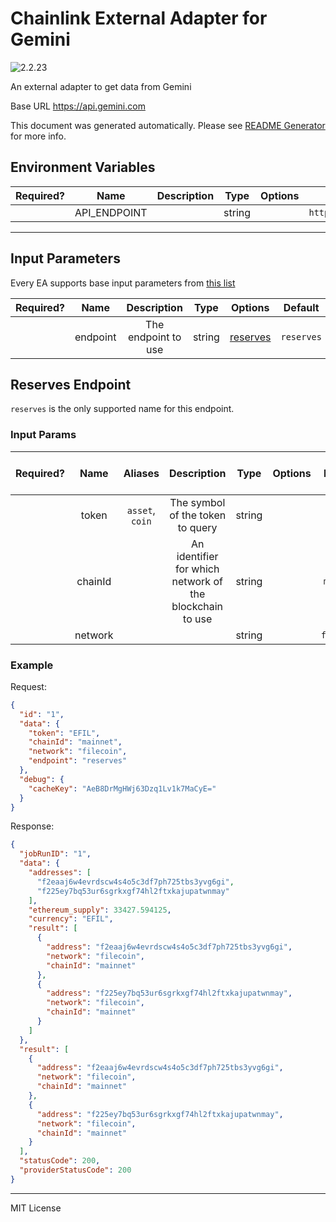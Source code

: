 # Chainlink External Adapter for Gemini

![2.2.23](https://img.shields.io/github/package-json/v/smartcontractkit/external-adapters-js?filename=packages/sources/gemini/package.json)

An external adapter to get data from Gemini

Base URL https://api.gemini.com

This document was generated automatically. Please see [README Generator](../../scripts#readme-generator) for more info.

## Environment Variables

| Required? |     Name     | Description |  Type  | Options |         Default          |
| :-------: | :----------: | :---------: | :----: | :-----: | :----------------------: |
|           | API_ENDPOINT |             | string |         | `https://api.gemini.com` |

---

## Input Parameters

Every EA supports base input parameters from [this list](../../core/bootstrap#base-input-parameters)

| Required? |   Name   |     Description     |  Type  |            Options             |  Default   |
| :-------: | :------: | :-----------------: | :----: | :----------------------------: | :--------: |
|           | endpoint | The endpoint to use | string | [reserves](#reserves-endpoint) | `reserves` |

## Reserves Endpoint

`reserves` is the only supported name for this endpoint.

### Input Params

| Required? |  Name   |     Aliases     |                       Description                        |  Type  | Options |  Default   | Depends On | Not Valid With |
| :-------: | :-----: | :-------------: | :------------------------------------------------------: | :----: | :-----: | :--------: | :--------: | :------------: |
|           |  token  | `asset`, `coin` |             The symbol of the token to query             | string |         |   `EFIL`   |            |                |
|           | chainId |                 | An identifier for which network of the blockchain to use | string |         | `mainnet`  |            |                |
|           | network |                 |                                                          | string |         | `filecoin` |            |                |

### Example

Request:

```json
{
  "id": "1",
  "data": {
    "token": "EFIL",
    "chainId": "mainnet",
    "network": "filecoin",
    "endpoint": "reserves"
  },
  "debug": {
    "cacheKey": "AeB8DrMgHWj63Dzq1Lv1k7MaCyE="
  }
}
```

Response:

```json
{
  "jobRunID": "1",
  "data": {
    "addresses": [
      "f2eaaj6w4evrdscw4s4o5c3df7ph725tbs3yvg6gi",
      "f225ey7bq53ur6sgrkxgf74hl2ftxkajupatwnmay"
    ],
    "ethereum_supply": 33427.594125,
    "currency": "EFIL",
    "result": [
      {
        "address": "f2eaaj6w4evrdscw4s4o5c3df7ph725tbs3yvg6gi",
        "network": "filecoin",
        "chainId": "mainnet"
      },
      {
        "address": "f225ey7bq53ur6sgrkxgf74hl2ftxkajupatwnmay",
        "network": "filecoin",
        "chainId": "mainnet"
      }
    ]
  },
  "result": [
    {
      "address": "f2eaaj6w4evrdscw4s4o5c3df7ph725tbs3yvg6gi",
      "network": "filecoin",
      "chainId": "mainnet"
    },
    {
      "address": "f225ey7bq53ur6sgrkxgf74hl2ftxkajupatwnmay",
      "network": "filecoin",
      "chainId": "mainnet"
    }
  ],
  "statusCode": 200,
  "providerStatusCode": 200
}
```

---

MIT License

